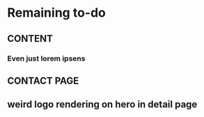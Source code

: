 # Remaining to-do

## CONTENT

### Even just lorem ipsens

## CONTACT PAGE

## weird logo rendering on hero in detail page
